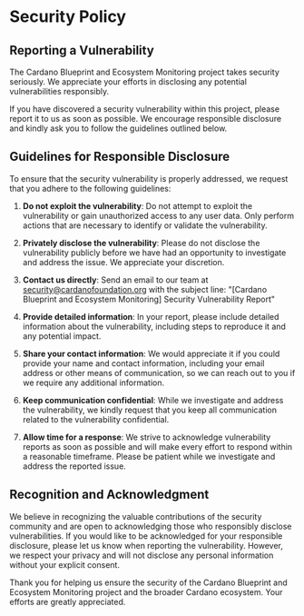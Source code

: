 # Security Policy

## Reporting a Vulnerability

The Cardano Blueprint and Ecosystem Monitoring project takes security seriously. We appreciate your efforts in disclosing any potential vulnerabilities responsibly.

If you have discovered a security vulnerability within this project, please report it to us as soon as possible. We encourage responsible disclosure and kindly ask you to follow the guidelines outlined below.

## Guidelines for Responsible Disclosure

To ensure that the security vulnerability is properly addressed, we request that you adhere to the following guidelines:

1. **Do not exploit the vulnerability**: Do not attempt to exploit the vulnerability or gain unauthorized access to any user data. Only perform actions that are necessary to identify or validate the vulnerability.

2. **Privately disclose the vulnerability**: Please do not disclose the vulnerability publicly before we have had an opportunity to investigate and address the issue. We appreciate your discretion.

3. **Contact us directly**: Send an email to our team at security@cardanofoundation.org with the subject line: "[Cardano Blueprint and Ecosystem Monitoring] Security Vulnerability Report"

4. **Provide detailed information**: In your report, please include detailed information about the vulnerability, including steps to reproduce it and any potential impact.

5. **Share your contact information**: We would appreciate it if you could provide your name and contact information, including your email address or other means of communication, so we can reach out to you if we require any additional information.

6. **Keep communication confidential**: While we investigate and address the vulnerability, we kindly request that you keep all communication related to the vulnerability confidential.

7. **Allow time for a response**: We strive to acknowledge vulnerability reports as soon as possible and will make every effort to respond within a reasonable timeframe. Please be patient while we investigate and address the reported issue.

## Recognition and Acknowledgment

We believe in recognizing the valuable contributions of the security community and are open to acknowledging those who responsibly disclose vulnerabilities. If you would like to be acknowledged for your responsible disclosure, please let us know when reporting the vulnerability. However, we respect your privacy and will not disclose any personal information without your explicit consent.

Thank you for helping us ensure the security of the Cardano Blueprint and Ecosystem Monitoring project and the broader Cardano ecosystem. Your efforts are greatly appreciated.